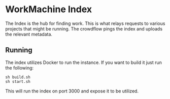 # WorkMachine Index

The Index is the hub for finding work. This is what relays requests to
various projects that might be running. The crowdflow pings the index
and uploads the relevant metadata.

## Running

The index utilizes Docker to run the instance. If you want to build it
just run the following:

    sh build.sh
    sh start.sh

This will run the index on port 3000 and expose it to be utilized.
